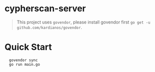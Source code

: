 # cypherscan-server
> This project uses `govendor`, please install govendor first `go get -u github.com/kardianos/govendor`.

# Quick Start
```
  govendor sync
  go run main.go
```

